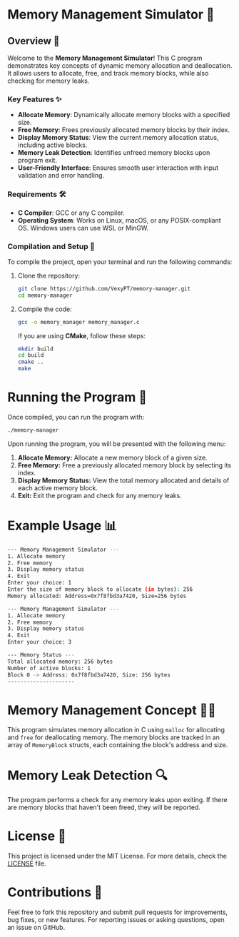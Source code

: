 # Memory Management Simulator 🧠

## Overview 📖

Welcome to the **Memory Management Simulator**! This C program demonstrates key concepts of dynamic memory allocation and deallocation. It allows users to allocate, free, and track memory blocks, while also checking for memory leaks.

### Key Features ✨

- **Allocate Memory**: Dynamically allocate memory blocks with a specified size.
- **Free Memory**: Frees previously allocated memory blocks by their index.
- **Display Memory Status**: View the current memory allocation status, including active blocks.
- **Memory Leak Detection**: Identifies unfreed memory blocks upon program exit.
- **User-Friendly Interface**: Ensures smooth user interaction with input validation and error handling.

### Requirements 🛠️

- **C Compiler**: GCC or any C compiler.
- **Operating System**: Works on Linux, macOS, or any POSIX-compliant OS. Windows users can use WSL or MinGW.

### Compilation and Setup 🔧

To compile the project, open your terminal and run the following commands:

1. Clone the repository:
    ```bash
   git clone https://github.com/VexyPT/memory-manager.git
   cd memory-manager
   ```
2. Compile the code:
   ```bash
   gcc -o memory_manager memory_manager.c
   ```
    If you are using **CMake**, follow these steps:
   ```bash
   mkdir build
   cd build
   cmake ..
   make
   ```

# Running the Program 🚀
Once compiled, you can run the program with:
   ```bash
   ./memory-manager
   ```
Upon running the program, you will be presented with the following menu:
1. **Allocate Memory:** Allocate a new memory block of a given size.
2. **Free Memory:** Free a previously allocated memory block by selecting its index.
3. **Display Memory Status:** View the total memory allocated and details of each active memory block.
4. **Exit:** Exit the program and check for any memory leaks.

# Example Usage 📊

   ```bash
   --- Memory Management Simulator ---
1. Allocate memory
2. Free memory
3. Display memory status
4. Exit
Enter your choice: 1
Enter the size of memory block to allocate (in bytes): 256
Memory allocated: Address=0x7f8fbd3a7420, Size=256 bytes

--- Memory Management Simulator ---
1. Allocate memory
2. Free memory
3. Display memory status
4. Exit
Enter your choice: 3

--- Memory Status ---
Total allocated memory: 256 bytes
Number of active blocks: 1
Block 0 -> Address: 0x7f8fbd3a7420, Size: 256 bytes
---------------------
   ```

# Memory Management Concept 🧑‍💻
This program simulates memory allocation in C using `malloc` for allocating and `free` for deallocating memory. The memory blocks are tracked in an array of `MemoryBlock` structs, each containing the block's address and size.

# Memory Leak Detection 🔍
The program performs a check for any memory leaks upon exiting. If there are memory blocks that haven't been freed, they will be reported.

# License 📜
This project is licensed under the MIT License. For more details, check the [LICENSE](https://github.com/VexyPT/memory-manager/blob/main/LICENSE) file.

# Contributions 🤝
Feel free to fork this repository and submit pull requests for improvements, bug fixes, or new features. For reporting issues or asking questions, open an issue on GitHub.